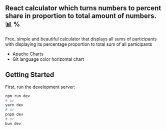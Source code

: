 ## React calculator which turns numbers to percent share in proportion to total amount of numbers.   📊 %
Free, simple and beautiful calculator that displays all sums of participants with displaying its percentage proportion to total sum of all participants

- [Apache Charts](https://github.com/apache/echarts) 
- Git language color horizontal chart

## Getting Started

First, run the development server:

```bash
npm run dev
# or
yarn dev
# or
pnpm dev
# or
bun dev
```


